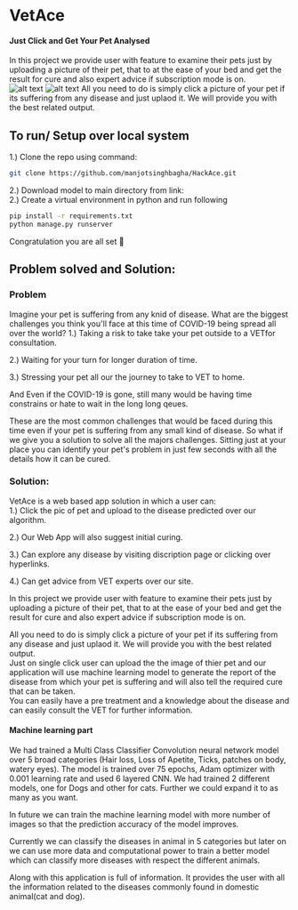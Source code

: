 # VetAce
#### Just Click and Get Your Pet Analysed
In this project we provide user with feature to examine their pets just by uploading a picture of their pet, that to at the ease of your bed and get the result for cure and also expert advice if subscription mode is on.  
![alt text](https://github.com/manjotsinghbagha/HackAce/blob/main/final-pics/cbs-2.jpg "Logo Title Text 1")
![alt text](https://github.com/manjotsinghbagha/HackAce/blob/main/final-pics/cbs-3.jpg "Logo Title Text 1")
All you need to do is simply click a picture of your pet if its suffering from any disease and just uplaod it. We will provide you with the best related output.

## To run/ Setup over local system 
1.) Clone the repo using command:
```bash
git clone https://github.com/manjotsinghbagha/HackAce.git
```
2.) Download model to main directory from link:                                    
2.) Create a virtual environment in python and run following
```bash
pip install -r requirements.txt
python manage.py runserver
```
Congratulation you are all set :partying_face:

## Problem solved and Solution:

### Problem
Imagine your pet is suffering from any knid of disease. What are the biggest challenges you think you'll face at this time of COVID-19 being spread all over the world?
1.) Taking a risk to take take your pet outside to a VETfor consultation.  

2.) Waiting for your turn for longer duration of time.  

3.) Stressing your pet all our the journey to take to VET to home.  


And Even if the COVID-19 is gone, still many would be having time constrains or hate to wait in the long long qeues. 

These are the most common challenges that would be faced during this time even if your pet is suffering from any small kind of disease.
So what if we give you a solution to solve all the majors challenges. Sitting just at your place you can identify your pet's problem in just few seconds with all the details 
how it can be cured. 

### Solution:

VetAce is a web based app solution in which a user can:  
  1.) Click the pic of pet and upload to the disease predicted over our algorithm.  
  
  2.) Our Web App will also suggest initial curing.  
  
  3.) Can explore any disease by visiting discription page or clicking over hyperlinks.  
  
  4.) Can get advice from VET experts over our site.  
  
 
In this project we provide user with feature to examine their pets just by uploading a picture of their pet, that to at the ease of your bed and get the result for cure and also expert advice if subscription mode is on.  

All you need to do is simply click a picture of your pet if its suffering from any disease and just uplaod it. We will provide you with the best related output.  
Just on single click user can upload the the image of thier pet and our application will use machine learning model to generate the report of the disease from which your pet is suffering and will also tell the required cure that can be taken.  
You can easily have a pre treatment and a knowledge about the disease and can easily consult the VET for further information.

#### Machine learning part

We had trained a Multi Class Classifier Convolution neural network model over 5 broad categories (Hair loss, Loss of Apetite, Ticks, patches on body, watery eyes).  The model is trained over 75 epochs, Adam optimizer with 0.001 learning rate and used 6 layered CNN. We had trained 2 different models, one for Dogs and other for cats. Further we could expand it to as many as you want.  

In future we can train the machine learning model with more number of images so that the prediction accuracy of the model improves.  

Currently we can classify the diseases in animal in 5 categories but later on we can use more data and computational power to train a better model which can
classify more diseases with respect the different animals.  

Along with this application is full of information. It provides the user with all the information related to the diseases commonly found in domestic animal(cat and dog).  
